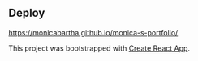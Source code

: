 ## Deploy

https://monicabartha.github.io/monica-s-portfolio/

This project was bootstrapped with
[Create React App](https://github.com/facebook/create-react-app).
